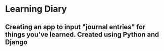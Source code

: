 # Learning Diary

## Creating an app to input "journal entries" for things you've learned.  Created using Python and Django